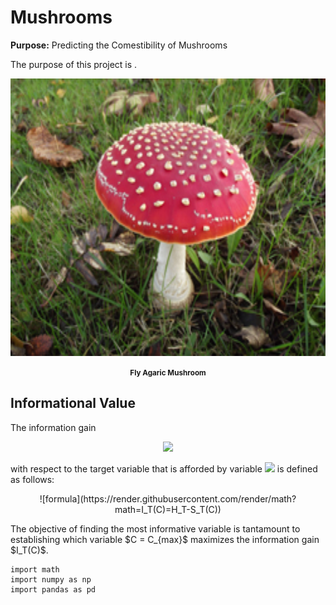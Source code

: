 # Mushrooms
<strong>Purpose:</strong> Predicting the Comestibility of Mushrooms

The purpose of this project is .

<p align="center">
    <img src="https://raw.githubusercontent.com/JerryGreenough/Mushrooms/master/images/fly_agaric.jpg" width="782" height="444">  
</p>

<p align="center">
    <strong><small>Fly Agaric Mushroom</small></strong>
</p>

## Informational Value


<p>The information gain</p> 
 <center><img src="https://render.githubusercontent.com/render/math?math=I_T(C)"> </center>
<p>with respect to the target variable that is afforded by variable 
<img src="https://render.githubusercontent.com/render/math?math=C">
is defined as follows:</p>
 
 <center>![formula](https://render.githubusercontent.com/render/math?math=I_T(C)=H_T-S_T(C))</center>

<p>The objective of finding the most informative variable is tantamount 
to establishing which variable $C = C_{max}$ maximizes the information gain $I_T(C)$.</p>

```
import math
import numpy as np
import pandas as pd
```
